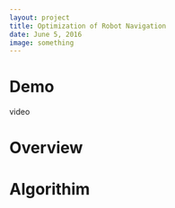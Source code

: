 ```yaml
---
layout: project
title: Optimization of Robot Navigation
date: June 5, 2016
image: something
---
```


# Demo

video

# Overview

# Algorithim
